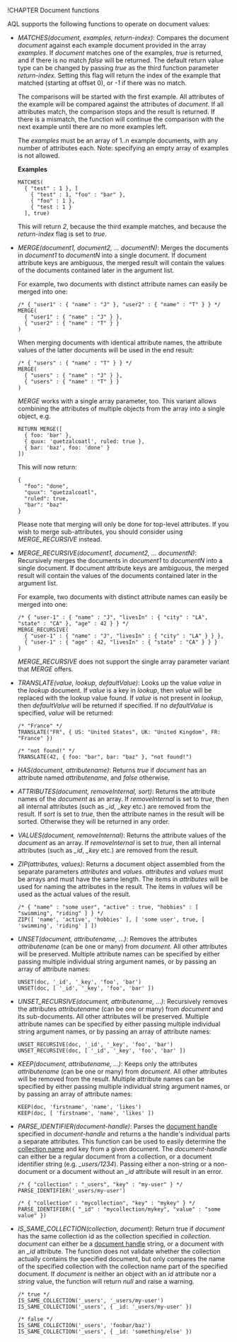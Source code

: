 !CHAPTER Document functions

AQL supports the following functions to operate on document values:

- *MATCHES(document, examples, return-index)*: Compares the document
  *document* against each example document provided in the array *examples*. 
  If *document* matches one of the examples, *true* is returned, and if there is
  no match *false* will be returned. The default return value type can be changed by
  passing *true* as the third function parameter *return-index*. Setting this
  flag will return the index of the example that matched (starting at offset 0), or 
  *-1* if there was no match.

  The comparisons will be started with the first example. All attributes of the example
  will be compared against the attributes of *document*. If all attributes match, the 
  comparison stops and the result is returned. If there is a mismatch, the function will
  continue the comparison with the next example until there are no more examples left.

  The *examples* must be an array of 1..n example documents, with any number of attributes
  each. Note: specifying an empty array of examples is not allowed.
   
  **Examples**

      MATCHES(
        { "test" : 1 }, [ 
          { "test" : 1, "foo" : "bar" }, 
          { "foo" : 1 }, 
          { "test : 1 } 
        ], true)

  This will return *2*, because the third example matches, and because the 
  *return-index* flag is set to *true*.

- *MERGE(document1, document2, ... documentN)*: Merges the documents
  in *document1* to *documentN* into a single document. If document attribute
  keys are ambiguous, the merged result will contain the values of the documents 
  contained later in the argument list.

  For example, two documents with distinct attribute names can easily be merged into one: 

      /* { "user1" : { "name" : "J" }, "user2" : { "name" : "T" } } */
      MERGE(
        { "user1" : { "name" : "J" } }, 
        { "user2" : { "name" : "T" } }
      )

  When merging documents with identical attribute names, the attribute values of the
  latter documents will be used in the end result:

      /* { "users" : { "name" : "T" } } */
      MERGE(
        { "users" : { "name" : "J" } }, 
        { "users" : { "name" : "T" } }
      )

  *MERGE* works with a single array parameter, too. This variant allows combining the 
  attributes of multiple objects from the array into a single object, e.g.

      RETURN MERGE([ 
        { foo: 'bar' }, 
        { quux: 'quetzalcoatl', ruled: true }, 
        { bar: 'baz', foo: 'done' }
      ])

  This will now return:

      {
        "foo": "done",
        "quux": "quetzalcoatl",
        "ruled": true,
        "bar": "baz"
      }

  Please note that merging will only be done for top-level attributes. If you wish to
  merge sub-attributes, you should consider using *MERGE_RECURSIVE* instead.

- *MERGE_RECURSIVE(document1, document2, ... documentN)*: Recursively
  merges the documents in *document1* to *documentN* into a single document. If
  document attribute keys are ambiguous, the merged result will contain the values of the 
  documents contained later in the argument list.

  For example, two documents with distinct attribute names can easily be merged into one: 
      
      /* { "user-1" : { "name" : "J", "livesIn" : { "city" : "LA", "state" : "CA" }, "age" : 42 } } */
      MERGE_RECURSIVE(
        { "user-1" : { "name" : "J", "livesIn" : { "city" : "LA" } } }, 
        { "user-1" : { "age" : 42, "livesIn" : { "state" : "CA" } } }
      )

  *MERGE_RECURSIVE* does not support the single array parameter variant that *MERGE* offers.


- *TRANSLATE(value, lookup, defaultValue)*: Looks up the value *value* in the *lookup*
  document. If *value* is a key in *lookup*, then *value* will be replaced with the
  lookup value found. If *value* is not present in *lookup*, then *defaultValue* will
  be returned if specified. If no *defaultValue* is specified, *value* will be returned:

      /* "France" */
      TRANSLATE("FR", { US: "United States", UK: "United Kingdom", FR: "France" })

      /* "not found!" */
      TRANSLATE(42, { foo: "bar", bar: "baz" }, "not found!")

- *HAS(document, attributename)*: Returns *true* if *document* has an
  attribute named *attributename*, and *false* otherwise.

- *ATTRIBUTES(document, removeInternal, sort)*: Returns the attribute
  names of the *document* as an array. 
  If *removeInternal* is set to *true*, then all internal attributes (such as *_id*, 
  *_key* etc.) are removed from the result. If *sort* is set to *true*, then the
  attribute names in the result will be sorted. Otherwise they will be returned in any order.

- *VALUES(document, removeInternal)*: Returns the attribute values of the *document*
  as an array. If *removeInternal* is set to *true*, then all internal attributes (such 
  as *_id*, *_key* etc.) are removed from the result. 

- *ZIP(attributes, values)*: Returns a document object assembled from the
  separate parameters *attributes* and *values*. *attributes* and *values* must be
  arrays and must have the same length. The items in *attributes* will be used for
  naming the attributes in the result. The items in *values* will be used as the
  actual values of the result.

      /* { "name" : "some user", "active" : true, "hobbies" : [ "swimming", "riding" ] } */
      ZIP([ 'name', 'active', 'hobbies' ], [ 'some user', true, [ 'swimming', 'riding' ] ])

- *UNSET(document, attributename, ...)*: Removes the attributes *attributename*
  (can be one or many) from *document*. All other attributes will be preserved.
  Multiple attribute names can be specified by either passing multiple individual string argument 
  names, or by passing an array of attribute names:

      UNSET(doc, '_id', '_key', 'foo', 'bar')
      UNSET(doc, [ '_id', '_key', 'foo', 'bar' ])

- *UNSET_RECURSIVE(document, attributename, ...)*: Recursively removes the attributes 
  *attributename* (can be one or many) from *document* and its sub-documents. All other 
  attributes will be preserved.
  Multiple attribute names can be specified by either passing multiple individual string argument 
  names, or by passing an array of attribute names:

      UNSET_RECURSIVE(doc, '_id', '_key', 'foo', 'bar')
      UNSET_RECURSIVE(doc, [ '_id', '_key', 'foo', 'bar' ])

- *KEEP(document, attributename, ...)*: Keeps only the attributes *attributename*
  (can be one or many) from *document*. All other attributes will be removed from the result.
  Multiple attribute names can be specified by either passing multiple individual string argument 
  names, or by passing an array of attribute names:

      KEEP(doc, 'firstname', 'name', 'likes')
      KEEP(doc, [ 'firstname', 'name', 'likes' ])

- *PARSE_IDENTIFIER(document-handle)*: Parses the [document handle](../Glossary/README.md#document-handle) specified in 
  *document-handle* and returns a the handle's individual parts a separate attributes.
  This function can be used to easily determine the [collection name](../Glossary/README.md#collection-name) and key from a given document.
  The *document-handle* can either be a regular document from a collection, or a document
  identifier string (e.g. *_users/1234*). Passing either a non-string or a non-document or a
  document without an *_id* attribute will result in an error.

      /* { "collection" : "_users", "key" : "my-user" } */ 
      PARSE_IDENTIFIER('_users/my-user')

      /* { "collection" : "mycollection", "key" : "mykey" } */ 
      PARSE_IDENTIFIER({ "_id" : "mycollection/mykey", "value" : "some value" })

- *IS_SAME_COLLECTION(collection, document)*: Return true if *document* has the same
  collection id as the collection specified in *collection*. *document* can either be
  a [document handle](../Glossary/README.md#document-handle) string, or a document with
  an *_id* attribute. The function does not validate whether the collection actually
  contains the specified document, but only compares the name of the specified collection
  with the collection name part of the specified document.
  If *document* is neither an object with an *id* attribute nor a *string* value,
  the function will return *null* and raise a warning.

      /* true */
      IS_SAME_COLLECTION('_users', '_users/my-user')
      IS_SAME_COLLECTION('_users', { _id: '_users/my-user' })

      /* false */ 
      IS_SAME_COLLECTION('_users', 'foobar/baz')
      IS_SAME_COLLECTION('_users', { _id: 'something/else' })

